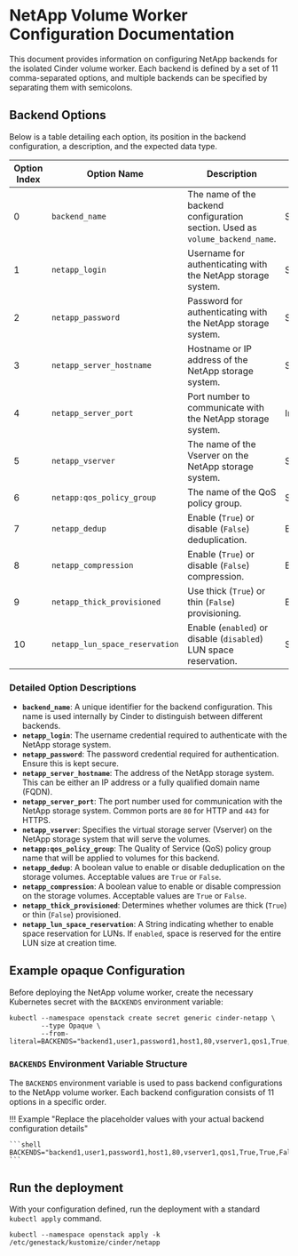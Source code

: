 # NetApp Volume Worker Configuration Documentation

This document provides information on configuring NetApp backends for the isolated Cinder volume worker. Each backend is defined by a set of
11 comma-separated options, and multiple backends can be specified by separating them with semicolons.

## Backend Options

Below is a table detailing each option, its position in the backend configuration, a description, and the expected data type.

| Option Index | Option Name                   | Description                                                                  | Type    |
|--------------|-------------------------------|------------------------------------------------------------------------------|---------|
| 0            | `backend_name`                | The name of the backend configuration section. Used as `volume_backend_name`.| String  |
| 1            | `netapp_login`                | Username for authenticating with the NetApp storage system.                  | String  |
| 2            | `netapp_password`             | Password for authenticating with the NetApp storage system.                  | String  |
| 3            | `netapp_server_hostname`      | Hostname or IP address of the NetApp storage system.                         | String  |
| 4            | `netapp_server_port`          | Port number to communicate with the NetApp storage system.                   | Integer |
| 5            | `netapp_vserver`              | The name of the Vserver on the NetApp storage system.                        | String  |
| 6            | `netapp:qos_policy_group`     | The name of the QoS policy group.                                            | String  |
| 7            | `netapp_dedup`                | Enable (`True`) or disable (`False`) deduplication.                          | Boolean |
| 8            | `netapp_compression`          | Enable (`True`) or disable (`False`) compression.                            | Boolean |
| 9            | `netapp_thick_provisioned`    | Use thick (`True`) or thin (`False`) provisioning.                           | Boolean |
| 10           | `netapp_lun_space_reservation`| Enable (`enabled`) or disable (`disabled`) LUN space reservation.            | String  |

### Detailed Option Descriptions

- **`backend_name`**: A unique identifier for the backend configuration. This name is used internally by Cinder to distinguish between different backends.
- **`netapp_login`**: The username credential required to authenticate with the NetApp storage system.
- **`netapp_password`**: The password credential required for authentication. Ensure this is kept secure.
- **`netapp_server_hostname`**: The address of the NetApp storage system. This can be either an IP address or a fully qualified domain name (FQDN).
- **`netapp_server_port`**: The port number used for communication with the NetApp storage system. Common ports are `80` for HTTP and `443` for HTTPS.
- **`netapp_vserver`**: Specifies the virtual storage server (Vserver) on the NetApp storage system that will serve the volumes.
- **`netapp:qos_policy_group`**: The Quality of Service (QoS) policy group name that will be applied to volumes for this backend.
- **`netapp_dedup`**: A boolean value to enable or disable deduplication on the storage volumes. Acceptable values are `True` or `False`.
- **`netapp_compression`**: A boolean value to enable or disable compression on the storage volumes. Acceptable values are `True` or `False`.
- **`netapp_thick_provisioned`**: Determines whether volumes are thick (`True`) or thin (`False`) provisioned.
- **`netapp_lun_space_reservation`**: A String indicating whether to enable space reservation for LUNs. If `enabled`, space is reserved for the entire LUN size at creation time.

## Example opaque Configuration

Before deploying the NetApp volume worker, create the necessary Kubernetes secret with the `BACKENDS` environment variable:

```shell
kubectl --namespace openstack create secret generic cinder-netapp \
        --type Opaque \
        --from-literal=BACKENDS="backend1,user1,password1,host1,80,vserver1,qos1,True,True,False,enabled"
```

### `BACKENDS` Environment Variable Structure

The `BACKENDS` environment variable is used to pass backend configurations to the NetApp volume worker. Each backend configuration consists of 11 options
in a specific order.

!!! Example "Replace the placeholder values with your actual backend configuration details"

    ```shell
    BACKENDS="backend1,user1,password1,host1,80,vserver1,qos1,True,True,False,disabled;backend2,user2,password2,host2,443,vserver2,qos2,False,True,True,enabled"
    ```

## Run the deployment

With your configuration defined, run the deployment with a standard `kubectl apply` command.

``` shell
kubectl --namespace openstack apply -k /etc/genestack/kustomize/cinder/netapp
```
